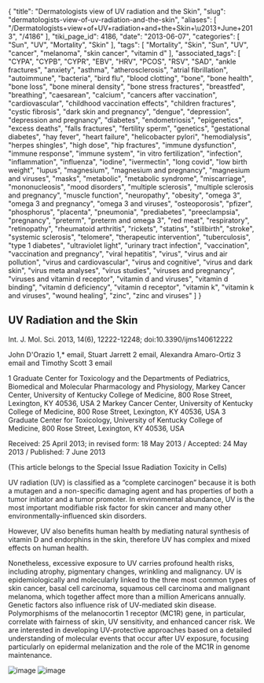 {
    "title": "Dermatologists view of UV radiation and the Skin",
    "slug": "dermatologists-view-of-uv-radiation-and-the-skin",
    "aliases": [
        "/Dermatologists+view+of+UV+radiation+and+the+Skin+\u2013+June+2013",
        "/4186"
    ],
    "tiki_page_id": 4186,
    "date": "2013-06-07",
    "categories": [
        "Sun",
        "UV",
        "Mortality",
        "Skin"
    ],
    "tags": [
        "Mortality",
        "Skin",
        "Sun",
        "UV",
        "cancer",
        "melanoma",
        "skin cancer",
        "vitamin d"
    ],
    "associated_tags": [
        "CYPA",
        "CYPB",
        "CYPR",
        "EBV",
        "HRV",
        "PCOS",
        "RSV",
        "SAD",
        "ankle fractures",
        "anxiety",
        "asthma",
        "atherosclerosis",
        "atrial fibrillation",
        "autoimmune",
        "bacteria",
        "bird flu",
        "blood clotting",
        "bone",
        "bone health",
        "bone loss",
        "bone mineral density",
        "bone stress fractures",
        "breastfed",
        "breathing",
        "caesarean",
        "calcium",
        "cancers after vaccination",
        "cardiovascular",
        "childhood vaccination effects",
        "children fractures",
        "cystic fibrosis",
        "dark skin and pregnancy",
        "dengue",
        "depression",
        "depression and pregnancy",
        "diabetes",
        "endometriosis",
        "epigenetics",
        "excess deaths",
        "falls fractures",
        "fertility sperm",
        "genetics",
        "gestational diabetes",
        "hay fever",
        "heart failure",
        "helicobacter pylori",
        "hemodialysis",
        "herpes shingles",
        "high dose",
        "hip fractures",
        "immune dysfunction",
        "immune response",
        "immune system",
        "in vitro fertilization",
        "infection",
        "inflammation",
        "influenza",
        "iodine",
        "ivermectin",
        "long covid",
        "low birth weight",
        "lupus",
        "magnesium",
        "magnesium and pregnancy",
        "magnesium and viruses",
        "masks",
        "metabolic",
        "metabolic syndrome",
        "miscarriage",
        "mononucleosis",
        "mood disorders",
        "multiple sclerosis",
        "multiple sclerosis and pregnancy",
        "muscle function",
        "neuropathy",
        "obesity",
        "omega 3",
        "omega 3 and pregnancy",
        "omega 3 and viruses",
        "osteoporosis",
        "pfizer",
        "phosphorus",
        "placenta",
        "pneumonia",
        "prediabetes",
        "preeclampsia",
        "pregnancy",
        "preterm",
        "preterm and omega 3",
        "red meat",
        "respiratory",
        "retinopathy",
        "rheumatoid arthritis",
        "rickets",
        "statins",
        "stillbirth",
        "stroke",
        "systemic sclerosis",
        "telomere",
        "therapeutic intervention",
        "tuberculosis",
        "type 1 diabetes",
        "ultraviolet light",
        "urinary tract infection",
        "vaccination",
        "vaccination and pregnancy",
        "viral hepatitis",
        "virus",
        "virus and air pollution",
        "virus and cardiovascular",
        "virus and cognitive",
        "virus and dark skin",
        "virus meta analyses",
        "virus studies",
        "viruses and pregnancy",
        "viruses and vitamin d receptor",
        "vitamin d and viruses",
        "vitamin d binding",
        "vitamin d deficiency",
        "vitamin d receptor",
        "vitamin k",
        "vitamin k and viruses",
        "wound healing",
        "zinc",
        "zinc and viruses"
    ]
}


## UV Radiation and the Skin

Int. J. Mol. Sci. 2013, 14(6), 12222-12248; doi:10.3390/ijms140612222 

John D'Orazio 1,* email, Stuart Jarrett 2 email, Alexandra Amaro-Ortiz 3 email and Timothy Scott 3 email

1 Graduate Center for Toxicology and the Departments of Pediatrics, Biomedical and Molecular Pharmacology and Physiology, Markey Cancer Center, University of Kentucky College of Medicine, 800 Rose Street, Lexington, KY 40536, USA 2 Markey Cancer Center, University of Kentucky College of Medicine, 800 Rose Street, Lexington, KY 40536, USA 3 Graduate Center for Toxicology, University of Kentucky College of Medicine, 800 Rose Street, Lexington, KY 40536, USA

Received: 25 April 2013; in revised form: 18 May 2013 / Accepted: 24 May 2013 / Published: 7 June 2013

(This article belongs to the Special Issue Radiation Toxicity in Cells)

UV radiation (UV) is classified as a “complete carcinogen” because it is both a mutagen and a non-specific damaging agent and has properties of both a tumor initiator and a tumor promoter. In environmental abundance, UV is the most important modifiable risk factor for skin cancer and many other environmentally-influenced skin disorders. 

However, UV also benefits human health by mediating natural synthesis of vitamin D and endorphins in the skin, therefore UV has complex and mixed effects on human health. 

Nonetheless, excessive exposure to UV carries profound health risks, including atrophy, pigmentary changes, wrinkling and malignancy. UV is epidemiologically and molecularly linked to the three most common types of skin cancer, basal cell carcinoma, squamous cell carcinoma and malignant melanoma, which together affect more than a million Americans annually. Genetic factors also influence risk of UV-mediated skin disease. Polymorphisms of the melanocortin 1 receptor (MC1R) gene, in particular, correlate with fairness of skin, UV sensitivity, and enhanced cancer risk. We are interested in developing UV-protective approaches based on a detailed understanding of molecular events that occur after UV exposure, focusing particularly on epidermal melanization and the role of the MC1R in genome maintenance.

<img src="https://d378j1rmrlek7x.cloudfront.net/attachments/jpeg/skin1.jpg" alt="image">
<img src="https://d378j1rmrlek7x.cloudfront.net/attachments/jpeg/skin2.jpg" alt="image">